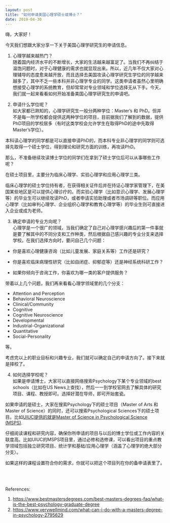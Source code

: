 ```yaml
---
layout: post
title: "如何申请美国心理学硕士或博士？"
date: 2019-04-30
---
```


嗨，大家好！

今天我们想跟大家分享一下关于美国心理学研究生的申请信息。

1. 心理学越来越热门？  
随着国内经济水平的不断增长，大家的生活越来越富足了。当我们不再纠结于温饱问题时，对于心理健康的需求也就显现出来。所以，近几年不仅大家对心理辅导的态度愈来越开放，而且选择去美国攻读心理学研究生学位的同学越来越多了，其中不乏一些本科并非心理学专业的同学。这类申请者虽然心里明确想接受心理学的系统教育，但却常常对专业领域和学位选择无从下手。今天，我们就一起来看看如何开始准备美国心理学研究生的申请吧。

2. 申请什么学位呢？  
如大家都已熟知的，心理学研究生一般分两种学位：Master’s 和 PhD。但并不是每一所学校都会提供这两种学位的项目，目前据我们了解到的数据，提供PhD项目的学校居多（有时这类学校会允许学生在取得PhD的途中先取得Master’s学位）。

本科读心理学的同学都是可以直接申请PhD的，而本科专业非心理学的同学则可选择先取得一个硕士学位，得到理论和研究方面的训练，再攻读PhD。

那么，不准备继续攻读博士学位的同学们在拿到了硕士学位后可以从事哪些工作呢？

在硕士项目里，主要分为临床心理学、实验心理学和应用心理学三类。

临床心理学的硕士学位持有者，在获得相关证件后并在持证心理学家管理下，在美国某些地区是可以提供心理诊疗的。而实验心理学（比如意识心理学、发展心理学等）的毕业生可以继续攻读PhD，或者申请实验助理或者市场调研等职位。而应用心理学（比如审判心理学、企业组织心理学和教育心理学等）的毕业生则可直接进入企业或成为老师。

3. 确定申请的专业方向呢？  
心理学是一个很广的领域，当我们确定了自己对心理学感兴趣后的第一件事就是要了解其中的不同分支和工作种类，然后根据自己感兴趣的专业分支来选择学校。在我们选择方向时，要问自己几个问题：  
- 你是喜欢心理健康咨询（比如儿童发展、家庭关系等）工作还是研究？

- 你是喜欢临床病理性研究（比如自闭症、抑郁症等）还是神经系统科研工作？

- 如果你倾向于咨询工作，你喜欢为哪一类的客户提供服务？

带着以上几个问题，我们再来看看心理学领域里的几个分支：  
* Attention and Perception
* Behavioral Neuroscience
* Clinical/Community
* Cognitive
* Cognitive Neuroscience
* Developmental
* Industrial-Organizational
* Quantitative
* Social-Personality

等。

考虑完以上的职业目标和兴趣专业，我们就可以确定自己的申请方向了。接下来就是择校了。

4. 如何选择学校呢？  
如果是申请博士，大家可以直接网络搜索Psychology下某个专业领域的best schools（比如在US News上查找），然后一一到学校官网去了解具体的研究项目、课程、教授即可。选择好潜在导师，即可开始套瓷。

如果申请的是硕士，大家在搜索Psychology下的硕士项目（Master of Arts 和Master of Science）的同时，还可以搜索Psychological Sciences下的硕士项目。比如[UIUC提供的就是Master of Science in Psychological Science (MSPS)](https://psychology.illinois.edu/msps/program-description).

仔细阅读课程和研究内容，确保你所申请的项目与以后的博士学位或工作内容的关联度高。比如UIUC的MSPS项目里，通过必修和选修课，可以看出项目的重点教学领域包括独立研究项目、统计学和基础/应用心理学（涵盖了心理学的绝大部分分支）。

如果这样的课程设置符合你的需求，你就可以把这个项目列在你的备申请表里了。
<br>
<br>
<br>
<br>


References:  
1. https://www.bestmastersdegrees.com/best-masters-degrees-faq/what-is-the-best-psychology-graduate-degree
2. https://www.verywellmind.com/what-can-i-do-with-a-masters-degree-in-psychology-2795629
